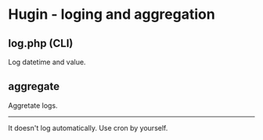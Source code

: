 # Hugin - loging and aggregation

## log.php (CLI)
Log datetime and value.

## aggregate
Aggretate logs.

----
It doesn't log automatically. Use cron by yourself.
